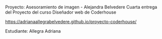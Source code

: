Proyecto: Asesoramiento de imagen - Alejandra Belvedere
Cuarta entrega del Proyecto del curso Diseñador web de Coderhouse

https://adrianaallegrabelvedere.github.io/proyecto-coderhouse/

Estudiante: Allegra Adriana

